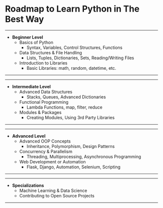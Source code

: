 # Roadmap to Learn Python in The Best Way

---
- **Beginner Level**
  - Basics of Python
    - Syntax, Variables, Control Structures, Functions
  - Data Structures & File Handling
    - Lists, Tuples, Dictionaries, Sets, Reading/Writing Files
  - Introduction to Libraries
    - Basic Libraries: math, random, datetime, etc.
---
---
- **Intermediate Level**
  - Advanced Data Structures
    - Stacks, Queues, Advanced Dictionaries
  - Functional Programming
    - Lambda Functions, map, filter, reduce
  - Modules & Packages
    - Creating Modules, Using 3rd Party Libraries
---
---
- **Advanced Level**
  - Advanced OOP Concepts
    - Inheritance, Polymorphism, Design Patterns
  - Concurrency & Parallelism
    - Threading, Multiprocessing, Asynchronous Programming
  - Web Development or Automation
    - Flask, Django, Automation, Selenium, Scripting
---
---
- **Specializations**
  - Machine Learning & Data Science
  - Contributing to Open Source Projects
---
